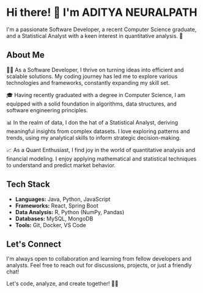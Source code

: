 # Hi there! 👋 I'm ADITYA NEURALPATH

I'm a passionate Software Developer, a recent Computer Science graduate, and a Statistical Analyst with a keen interest in quantitative analysis. 🚀

## About Me

👨‍💻 As a Software Developer, I thrive on turning ideas into efficient and scalable solutions. My coding journey has led me to explore various technologies and frameworks, constantly expanding my skill set.

🎓 Having recently graduated with a degree in Computer Science, I am equipped with a solid foundation in algorithms, data structures, and software engineering principles.

📊 In the realm of data, I don the hat of a Statistical Analyst, deriving meaningful insights from complex datasets. I love exploring patterns and trends, using my analytical skills to inform strategic decision-making.

📈 As a Quant Enthusiast, I find joy in the world of quantitative analysis and financial modeling. I enjoy applying mathematical and statistical techniques to understand and predict market behavior.

## Tech Stack

- **Languages:** Java, Python, JavaScript
- **Frameworks:** React, Spring Boot
- **Data Analysis:** R, Python (NumPy, Pandas)
- **Databases:** MySQL, MongoDB
- **Tools:** Git, Docker, VS Code

## Let's Connect

I'm always open to collaboration and learning from fellow developers and analysts. Feel free to reach out for discussions, projects, or just a friendly chat!

Let's code, analyze, and create together! 🚀✨
